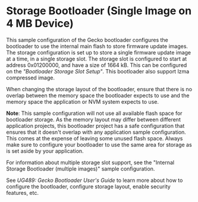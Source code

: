 # Storage Bootloader (Single Image on 4 MB Device)

This sample configuration of the Gecko bootloader configures the bootloader to use the internal main flash to store firmware update images. The storage configuration is set up to store a single firmware update image at a time, in a single storage slot. The storage slot is configured to start at address 0x01200000, and have a size of 1664 kB. This can be configured on the _"Bootloader Storage Slot Setup"_.
This bootloader also support lzma compressed image.

When changing the storage layout of the bootloader, ensure that there is no overlap between the memory space the bootloader expects to use and the memory space the application or NVM system expects to use.

**Note**: This sample configuration will not use all available flash space for bootloader storage. As the memory layout may differ between different application projects, this bootloader project has a safe configuration that ensures that it doesn't overlap with any application sample configuration. This comes at the expense of leaving some unused flash space. Always make sure to configure your bootloader to use the same area for storage as is set aside by your application.

For information about multiple storage slot support, see the "Internal Storage Bootloader (multiple images)" sample configuration.

See _UG489: Gecko Bootloader User's Guide_ to learn more about how to configure the bootloader, configure storage layout, enable security features, etc.
